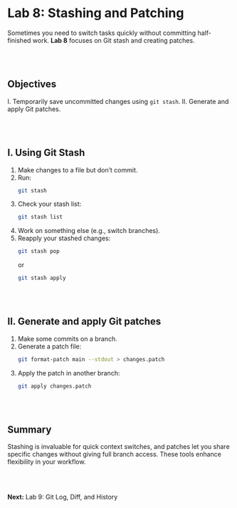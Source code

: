 # Lab 8: Stashing and Patching

Sometimes you need to switch tasks quickly without committing half-finished work. **Lab 8** focuses on Git stash and creating patches.

<br><br>
## Objectives

I. Temporarily save uncommitted changes using `git stash`.
II. Generate and apply Git patches.

<br><br>
## I. Using Git Stash
1. Make changes to a file but don’t commit.
2. Run:
   ```bash
   git stash
   ```
3. Check your stash list:
   ```bash
   git stash list
   ```
4. Work on something else (e.g., switch branches).
5. Reapply your stashed changes:
   ```bash
   git stash pop
   ```
   or
   ```bash
   git stash apply
   ```

<br><br>
## II. Generate and apply Git patches

1. Make some commits on a branch.
2. Generate a patch file:
   ```bash
   git format-patch main --stdout > changes.patch
   ```
3. Apply the patch in another branch:
   ```bash
   git apply changes.patch
   ```

<br><br>
## Summary

Stashing is invaluable for quick context switches, and patches let you share specific changes without giving full branch access. These tools enhance flexibility in your workflow.

<br><br>

**Next:** Lab 9: Git Log, Diff, and History


